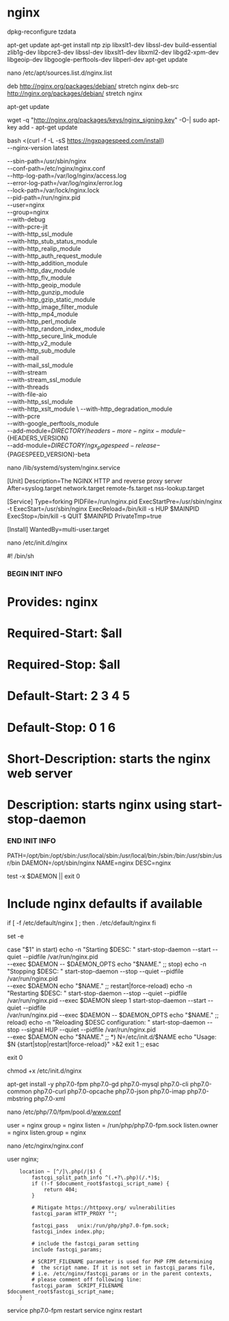 # nginx

dpkg-reconfigure tzdata

apt-get update
apt-get install ntp zip libxslt1-dev libssl-dev build-essential zlib1g-dev libpcre3-dev libssl-dev libxslt1-dev libxml2-dev libgd2-xpm-dev libgeoip-dev libgoogle-perftools-dev libperl-dev
apt-get update

nano /etc/apt/sources.list.d/nginx.list

deb http://nginx.org/packages/debian/ stretch nginx
deb-src http://nginx.org/packages/debian/ stretch nginx

apt-get update

wget -q "http://nginx.org/packages/keys/nginx_signing.key" -O-| sudo apt-key add -
apt-get update

bash <(curl -f -L -sS https://ngxpagespeed.com/install) \
     --nginx-version latest


--sbin-path=/usr/sbin/nginx \
--conf-path=/etc/nginx/nginx.conf \
--http-log-path=/var/log/nginx/access.log \
--error-log-path=/var/log/nginx/error.log \
--lock-path=/var/lock/nginx.lock \
--pid-path=/run/nginx.pid \
--user=nginx \
--group=nginx \
--with-debug \
--with-pcre-jit \
--with-http_ssl_module \
--with-http_stub_status_module \
--with-http_realip_module \
--with-http_auth_request_module \
--with-http_addition_module \
--with-http_dav_module \
--with-http_flv_module \
--with-http_geoip_module \
--with-http_gunzip_module \
--with-http_gzip_static_module \
--with-http_image_filter_module \
--with-http_mp4_module \
--with-http_perl_module \
--with-http_random_index_module \
--with-http_secure_link_module \
--with-http_v2_module \
--with-http_sub_module \
--with-mail \
--with-mail_ssl_module \
--with-stream \
--with-stream_ssl_module \
--with-threads \
--with-file-aio \
--with-http_ssl_module \
--with-http_xslt_module \ 
--with-http_degradation_module \
--with-pcre \
--with-google_perftools_module \
--add-module=${DIRECTORY}/headers-more-nginx-module-${HEADERS_VERSION} \
--add-module=${DIRECTORY}/ngx_pagespeed-release-${PAGESPEED_VERSION}-beta


nano /lib/systemd/system/nginx.service

[Unit]
Description=The NGINX HTTP and reverse proxy server
After=syslog.target network.target remote-fs.target nss-lookup.target

[Service]
Type=forking
PIDFile=/run/nginx.pid
ExecStartPre=/usr/sbin/nginx -t
ExecStart=/usr/sbin/nginx
ExecReload=/bin/kill -s HUP $MAINPID
ExecStop=/bin/kill -s QUIT $MAINPID
PrivateTmp=true

[Install]
WantedBy=multi-user.target


nano /etc/init.d/nginx

#! /bin/sh
 
### BEGIN INIT INFO
# Provides:          nginx
# Required-Start:    $all
# Required-Stop:     $all
# Default-Start:     2 3 4 5
# Default-Stop:      0 1 6
# Short-Description: starts the nginx web server
# Description:       starts nginx using start-stop-daemon
### END INIT INFO
 
PATH=/opt/bin:/opt/sbin:/usr/local/sbin:/usr/local/bin:/sbin:/bin:/usr/sbin:/usr/bin
DAEMON=/opt/sbin/nginx
NAME=nginx
DESC=nginx
 
test -x $DAEMON || exit 0
 
# Include nginx defaults if available
if [ -f /etc/default/nginx ] ; then
        . /etc/default/nginx
fi
 
set -e
 
case "$1" in
  start)
        echo -n "Starting $DESC: "
        start-stop-daemon --start --quiet --pidfile /var/run/nginx.pid \
                --exec $DAEMON -- $DAEMON_OPTS
        echo "$NAME."
        ;;
  stop)
        echo -n "Stopping $DESC: "
        start-stop-daemon --stop --quiet --pidfile /var/run/nginx.pid \
                --exec $DAEMON
        echo "$NAME."
        ;;
  restart|force-reload)
        echo -n "Restarting $DESC: "
        start-stop-daemon --stop --quiet --pidfile \
                /var/run/nginx.pid --exec $DAEMON
        sleep 1
        start-stop-daemon --start --quiet --pidfile \
                /var/run/nginx.pid --exec $DAEMON -- $DAEMON_OPTS
        echo "$NAME."
        ;;
  reload)
      echo -n "Reloading $DESC configuration: "
      start-stop-daemon --stop --signal HUP --quiet --pidfile /var/run/nginx.pid \
          --exec $DAEMON
      echo "$NAME."
      ;;
  *)
        N=/etc/init.d/$NAME
        echo "Usage: $N {start|stop|restart|force-reload}" >&2
        exit 1
        ;;
esac
 
exit 0

chmod +x /etc/init.d/nginx


apt-get install -y php7.0-fpm php7.0-gd php7.0-mysql php7.0-cli php7.0-common php7.0-curl php7.0-opcache php7.0-json php7.0-imap php7.0-mbstring php7.0-xml

nano /etc/php/7.0/fpm/pool.d/www.conf

user = nginx
group = nginx
listen = /run/php/php7.0-fpm.sock
listen.owner = nginx
listen.group = nginx


nano /etc/nginx/nginx.conf

user nginx;

        location ~ [^/]\.php(/|$) {
            fastcgi_split_path_info ^(.+?\.php)(/.*)$;
            if (!-f $document_root$fastcgi_script_name) {
                return 404;
            }

            # Mitigate https://httpoxy.org/ vulnerabilities
            fastcgi_param HTTP_PROXY "";

            fastcgi_pass   unix:/run/php/php7.0-fpm.sock;
            fastcgi_index index.php;

            # include the fastcgi_param setting
            include fastcgi_params;

            # SCRIPT_FILENAME parameter is used for PHP FPM determining
            #  the script name. If it is not set in fastcgi_params file,
            # i.e. /etc/nginx/fastcgi_params or in the parent contexts,
            # please comment off following line:
            fastcgi_param  SCRIPT_FILENAME   $document_root$fastcgi_script_name;
        }

service php7.0-fpm restart
service nginx restart

<?php   phpinfo(); ?>

<?php var_export($_SERVER)?>
